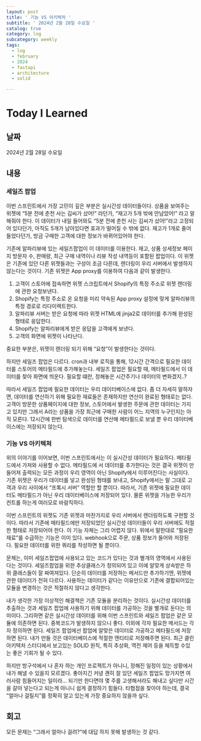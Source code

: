 ```yaml
---
layout: post
title: ' 기능 VS 아키텍처 '
subtitle: ' 2024년 2월 28일 수요일 '
catalog: true
category: log
subcategory: weekly
tags:
  - log
  - february
  - 2024
  - fastapi
  - architecture
  - solid

---
```


# Today I Learned

## 날짜

2024년 2월 28일 수요일

## 내용

### 세일즈 팝업

이번 스프린트에서 가장 고민이 깊은 부분은 실시간성 데이터들이다. 상품을 보여주는 위젯에 “5분 전에 춘천 사는 김씨가 샀어!” 라던가, “재고가 5개 밖에 안남았어!” 라고 말해줘야 한다. 이 데이터가 내일 들어와도 “5분 전에 춘천 사는 김씨가 샀어!”라고 고정되어 있다던가, 아직도 5개가 남아있다면 효과가 떨어질 수 밖에 없다. 재고가 1개로 줄어들었다던가, 방금 구매한 고객에 대한 정보가 바뀌어있어야 한다.

기존에 알파리뷰에 있는 세일즈팝업이 이 데이터를 이용한다. 재고, 상품 상세정보 페이지 방문자 수, 판매량, 최근 구매 내역이나 리뷰 작성 내역등이 포함된 팝업이다. 이 위젯은 기존에 있던 다른 위젯들과는 구성이 조금 다른데, 렌더링이 우리 서버에서 발생하지 않는다는 것이다. 기존 위젯은 App proxy를 이용하여 다음과 같이 발생한다.

1. 고객이 스토어에 접속하면 위젯 스크립트에서 Shopify의 특정 주소로 위젯 렌더링에 관한 요청보낸다.
2. Shopify는 특정 주소로 온 요청을 미리 약속된 App proxy 설정에 맞게 알파리뷰의 특정 경로로 리다이렉트한다.
3. 알파리뷰 서버는 받은 요청에 따라 위젯 HTML에 jinja2로 데이터를 추가해 완성된 형태로 응답한다.
4. Shopify는 알파리뷰에게 받은 응답을 고객에게 보낸다.
5. 고객의 화면에 위젯이 나타난다.

중요한 부분은, 위젯이 렌더링 되기 위해 “요청”이 발생한다는 것이다.

하지만 세일즈 팝업은 다르다. cron과 내부 로직을 통해, 12시간 간격으로 필요한 데이터를 스토어의 메타필드에 추가해놓는다. 세일즈 팝업은 필요할 때, 메타필드에서 이 데이터를 찾아 화면에 띄운다. 필요할 떄란, 정해놓은 시간주기나 데이터의 변화겠지..?

따라서 세일즈 팝업에 필요한 데이터는 우리 데이터베이스에 없다. 좀 더 자세히 말하자면, 데이터를 연산하기 위해 필요한 재료들은 존재하지만 연산이 완료된 형태로는 없다. 고객이 방문한 상품페이지에 대한 정보, 스토어에서 발생한 주문에 관한 데이터는 가지고 있지만 그래서 A라는 상품을 가장 최근에 구매한 사람이 어느 지역의 누구인지는 아직 모른다. 12시간에 한번 탐색으로 데이터를 연산해 메타필드로 보낼 뿐 우리 데이터베이스에는 저장되지 않는다.

### 기능 VS 아키텍쳐

위의 이야기를 이어보면, 이번 스프린트에서는 이 실시간성 데이터가 필요하다. 메타필드에서 가져와 사용할 수 없다. 메타필드에 서 데이터를 추가한다는 것은 결국 위젯이 만들어져 출력되는 모든 과정이 우리 영역이 아닌 Shopify에서 이루어진다는 사실이다. 기존 위젯은 우리가 데이터를 넣고 완성된 형태를 보내고, Shopify에서는 말 그대로 고객과 우리 사이에서 “프록시 서버” 역할만 할 뿐이다. 따라서, 기존 위젯에 필요한 데이터도 메타필드가 아닌 우리 데이터베이스에 저장되어 있다. 물론 위젯을 가능한 우리가 컨트롤 하는게 여러모로 바람직하다.

이번 스프린트의 위젯도 기존 위젯과 마찬가지로 우리 서버에서 렌더링하도록 구현할 것이다. 따라서 기존에 메타필드에만 저장되었던 실시간성 데이터들이 우리 서버에도 적절한 형태로 저장되어야 한다. 이 기능 자체는 그리 어렵지 않다. 위에서 말한대로 “필요한 재료”를 수급하는 기능은 이미 있다. webhook으로 주문, 상품 정보가 들어와 저장된다. 필요한 데이터를 위한 쿼리를 작성하면 될 뿐이다.

문제는, 이미 세일즈팝업에 사용되고 있는 코드가 있다는 것과 별개의 영역에서 사용된다는 것이다. 세일즈팝업을 위한 추상클래스가 정의되어 있고 이에 알맞게 상속받은 하위 클래스들이 잘 짜여져있다. 단순히 데이터를 저장하는 메서드만 추가하기엔, 위젯에 관한 데이터가 전혀 다르다. 사용하는 데이터가 같다는 이유만으로 기존에 결합되어있는 모듈을 변경하는 것은 적절하지 않다고 생각한다.

내가 생각한 가장 이상적인 해결책은 기존 모듈을 분리하는 것이다. 실시간성 데이터를 추출하는 것과 세일즈 팝업에 사용하기 위해 데이터를 가공하는 것을 별개로 둔다는 의미이다. 그리하면 같은 실시간성 데이터를 위해 이번 스프린트와 세일즈 팝업은 같은 모듈에 의존하면 된다. 중복코드가 발생하지 않으니 좋다. 이외에 각자 필요한 메서드는 각자 정의하면 된다. 세일즈 팝업에선 팝업에 알맞은 데이터로 가공하고 메타필드에 저장하면 된다. 내가 만들 것은 데이터베이스에 적절한 엔티티로 저장해주면 된다.  최근 클린 아키텍처 스터디에서 보고있는 SOLID 원칙, 특히 추상화, 역전 제어 등을 체득할 수있는 좋은 기회가 될 수 있다.

하지만 방구석에서 나 혼자 하는 개인 프로젝트가 아니니, 정해진 일정이 있는 상황에서 내가 해낼 수 있을지 모르겠다. 좋아지긴 커녕 괜히 잘 있던 세일즈 팝업도 망가지면 여러사람 힘들어지는 일이라… 되기만 한다면야 몇 주를 고생해서라도 해내고 싶다만 시간을 갈아 넣는다고 되는게 아니니 쉽게 결정하기 힘들다. 타협점을 찾아야 하는데, 결국 “얼마나 걸릴지”를 정확히 알고 있는게 가장 중요하지 않을까 싶다.

## 회고

모든 문제는 “그래서 얼마나 걸려?”에 대답 하지 못해 발생하는 것 같다.